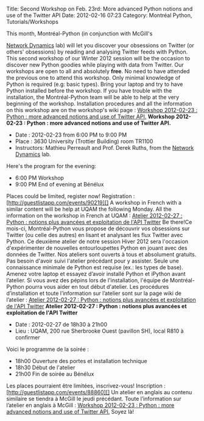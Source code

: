 Title: Second Workshop on Feb. 23rd: More advanced Python notions and use of the Twitter API
Date: 2012-02-16 07:23
Category: Montréal Python, Tutorials/Workshops

<!--:en-->This month, Montréal-Python (in conjunction with McGill's
[Network Dynamics][] lab) will let you discover your obsessions on
Twitter (or others' obsessions) by reading and analysing Twitter feeds
with Python. This second workshop of our Winter 2012 session will be the
occasion to discover new Python goodies while playing with data from
Twitter. Our workshops are open to all and absolutely **free**. No need
to have attended the previous one to attend this workshop. Only minimal
knowledge of Python is required (e.g: basic types). Bring your laptop
and try to have Python installed before the workshop. If you have
trouble with the installation, the Montréal-Python team will be able to
help at the very beginning of the workshop. Installation procedures and
all the information on this workshop are on the workshop's wiki page :
[Workshop 2012-02-23 : Python : more advanced notions and use of Twitter
API.][] **Workshop 2012-02-23 : Python : more advanced notions and use
of Twitter API.**

-   Date : 2012-02-23 from 6:00 PM to 9:00 PM
-   Place : 3630 University (Trottier Building) room TR1100
-   Instructors: Mathieu Perreault and Prof. Derek Ruths, from the
    [Network Dynamics][1] lab.

Here's the program for the evening:

-   6:00 PM Workshop
-   9:00 PM End of evening at Bénélux

Places could be limited, register now! Registration :
[http://guestlistapp.com/events/90219][] A workshop in French with a
similar content will be help at UQAM the following Monday. All the
information on the workshop in French at UQAM : [Atelier 2012-02-27 :
Python : notions plus avancées et exploitation de l'API Twitter][] Be
there!<!--:--><!--:fr-->Ce mois-ci, Montréal-Python vous propose de
découvrir vos obsessions sur Twitter (ou celle des autres) en lisant et
analysant les flux Twitter avec Python. Ce deuxième atelier de notre
session Hiver 2012 sera l'occasion d'expérimenter de nouvelles
entourloupettes Python en jouant avec des données de Twitter. Nos
ateliers sont ouverts à tous et absolument gratuits. Pas besoin d'avoir
suivi l'atelier précédant pour y assister. Seule une connaissance
minimale de Python est requise (ex.: les types de base). Amenez votre
laptop et essayez d’avoir installé Python et iPython avant l’atelier. Si
vous avez des pépins lors de l'installation, l'équipe de Montréal-Python
pourra vous aider en tout début d'atelier. Les procédures d’installation
et toute l’information sur l’atelier sont sur la page wiki de l’atelier
: [Atelier 2012-02-27 : Python : notions plus avancées et exploitation
de l'API Twitter][] **Atelier 2012-02-27 : Python : notions plus
avancées et exploitation de l'API Twitter**

-   Date : 2012-02-27 de 18h30 à 21h00
-   Lieu : UQAM, 200 rue Sherbrooke Ouest (pavillon SH), local R810 à
    confirmer

Voici le programme de la soirée :

-   18h00 Ouverture des portes et installation technique
-   18h30 Début de l'atelier
-   21h00 Fin de soirée au Bénélux

Les places pourraient être limitées, inscrivez-vous! Inscription :
[http://guestlistapp.com/events/88860][] Un atelier en anglais au
contenu similaire se tiendra à McGill le jeudi précédant. Toute
l’information sur l’atelier en anglais à McGill : [Workshop 2012-02-23 :
Python : more advanced notions and use of Twitter API.][] Soyez
là!<!--:-->

</p>

  [Network Dynamics]: http://networkdynamics.org/
  [Workshop 2012-02-23 : Python : more advanced notions and use of
  Twitter API.]: http://montrealpython.org/r/projects/workshops/wiki/2012-02-23
  [1]: http://www.networkdynamics.org/
  [http://guestlistapp.com/events/90219]: http://guestlistapp.com/events/90219
  [Atelier 2012-02-27 : Python : notions plus avancées et exploitation
  de l'API Twitter]: http://montrealpython.org/r/projects/workshops/wiki/2012-02-27
  [http://guestlistapp.com/events/88860]: http://guestlistapp.com/events/88860
